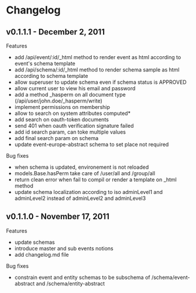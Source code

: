 Changelog
=========

## v0.1.1.1 - December 2, 2011

Features

* add /api/event/:id/_html method to render event as html according to event's schema template
* add /api/schema/:id/_html method to render schema sample as html according to schema template
* allow superuser to update schema even if schema status is APPROVED
* allow current user to view his email and password
* add a method _hasperm on all document type (/api/user/john.doe/_hasperm/write)
* implement permissions on membership
* allow to search on system attributes computed*
* add search on oauth-token documents
* send 401 when oauth verification signature failed
* add id search param, can toke multiple values
* add final search param on schema
* update event-europe-abstract schema to set place not required

Bug fixes

* when schema is updated, environement is not reloaded
* models.Base.hasPerm take care of /user/all and /group/all
* return clean error when fail to compil or render a template on _html method
* update schema localization according to iso adminLevel1 and adminLevel2 instead of adminLevel2 and adminLevel3


## v0.1.1.0 - November 17, 2011

Features

* update schemas
* introduce master and sub events notions
* add changelog.md file

Bug fixes

* constrain event and entity schemas to be subschema of /schema/event-abstract and /schema/entity-abstract

